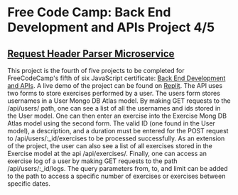 # Free Code Camp: Back End Development and APIs Project 4/5
## [Request Header Parser Microservice](https://www.freecodecamp.org/learn/apis-and-microservices/apis-and-microservices-projects/url-shortener-microservice)

This project is the fourth of five projects to be completed for FreeCodeCamp's fifth of six JavaScript certificate: [Back End Development and APIs](https://www.freecodecamp.org/learn/back-end-development-and-apis/#back-end-development-and-apis-projects). A live demo of the project can be found on [Replit](https://replit.com/@john-albright/exercise-tracker-free-code-camp). The API uses two forms to store exercises performed by a user. The users form stores usernames in a User Mongo DB Atlas model. By making GET requests to the /api/users/ path, one can see a list of all the usernames and ids stored in the User model. One can then enter an exercise into the Exercise Mong DB Atlas model using the second form. The valid ID (one found in the User model), a description, and a duration must be entered for the POST request to /api/users/:_id/exercises to be processed successfully. As an extension of the project, the user can also see a list of all exercises stored in the Exercise model at the api /api/exercises/. Finally, one can access an exercise log of a user by making GET requests to the path /api/users/:_id/logs. The query parameters from, to, and limit can be added to the path to access a specific number of exercises or exercises between specific dates. 
